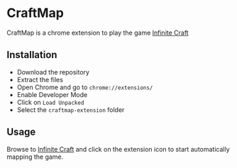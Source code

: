 # CraftMap

CraftMap is a chrome extension to play the game [Infinite Craft](https://neal.fun/infinite-craft/)

## Installation

* Download the repository
* Extract the files
* Open Chrome and go to `chrome://extensions/`
* Enable Developer Mode
* Click on `Load Unpacked`
* Select the `craftmap-extension` folder

## Usage

Browse to [Infinite Craft](https://neal.fun/infinite-craft/) and click on the extension
icon to start automatically mapping the game.


